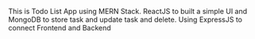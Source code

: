 This is Todo List App using MERN Stack.
ReactJS to built a simple UI and MongoDB to store task and update task and delete.
Using ExpressJS to connect Frontend and Backend
